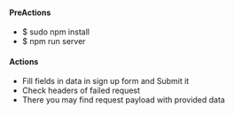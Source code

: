 <h4>PreActions</h4>
<ul>
	<li>$ sudo npm install</li>
	<li>$ npm run server</li>
</ul>

<h4>Actions</h4>
<ul>
	<li>Fill fields in data in sign up form and Submit it</li>
	<li>Check headers of failed request</li>
	<li>There you may find request payload with provided data</li>
</ul>
